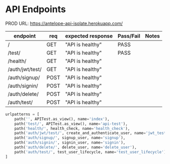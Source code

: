 # API Endpoints

PROD URL: https://antelope-api-isolate.herokuapp.com/

| endpoint | req | expected response | Pass/Fail | Notes |
|----------|-----|-------------------|-----------|-------|
| / | GET | "API is healthy" | PASS |  |
| /test/ | GET | "API is healthy" | PASS |  |
| /health/ | GET | "API is healthy" |  |  |
| /auth/jwt/test/ | GET | "API is healthy" |  |  |
| /auth/signup/ | POST | "API is healthy" |  |  |
| /auth/signin/ | POST | "API is healthy" |  |  |
| /auth/delete/ | POST | "API is healthy" |  |  |
| /auth/test/ | POST | "API is healthy" |  |  |

```PYTHON
urlpatterns = [
    path('', APITest.as_view(), name='index'),
    path('test/', APITest.as_view(), name='api-test'),
    path('health/', health_check, name='health_check'),
    path('auth/jwt/test/', create_and_authenticate_user, name='jwt_test'),
    path('auth/signup/', signup_user, name='signup'),
    path('auth/signin/', signin_user, name='signin'),
    path('auth/delete/', delete_user, name='delete_user'),
    path('auth/test/', test_user_lifecycle, name='test_user_lifecycle'),
] 
```

